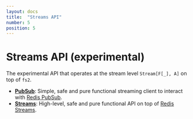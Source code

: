 ```yaml
---
layout: docs
title:  "Streams API"
number: 5
position: 5
---
```


# Streams API (experimental)

The experimental API that operates at the stream level `Stream[F[_], A]` on top of `fs2`.

- **[PubSub](./pubsub.html)**: Simple, safe and pure functional streaming client to interact with [Redis PubSub](https://redis.io/topics/pubsub).
- **[Streams](./streams.html)**: High-level, safe and pure functional API on top of [Redis Streams](https://redis.io/topics/streams-intro).
